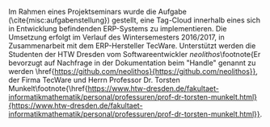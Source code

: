 
Im Rahmen eines Projektseminars wurde die Aufgabe (\cite{misc:aufgabenstellung}) gestellt, eine Tag-Cloud innerhalb eines sich in Entwicklung befindenden ERP-Systems zu implementieren. Die Umsetzung erfolgt im Verlauf des Wintersemesters 2016/2017, in Zusammenarbeit mit dem ERP-Hersteller TecWare.
Unterstützt werden die Studenten der HTW Dresden vom Softwareentwickler *neolithos*\footnote{Er bevorzugt auf Nachfrage in der Dokumentation beim "Handle" genannt zu werden \href{https://github.com/neolithos}{https://github.com/neolithos}}, der Firma TecWare und Herrn Professor Dr. Torsten Munkelt\footnote{\href{https://www.htw-dresden.de/fakultaet-informatikmathematik/personal/professuren/prof-dr-torsten-munkelt.html}{https://www.htw-dresden.de/fakultaet-informatikmathematik/personal/professuren/prof-dr-torsten-munkelt.html}}.
